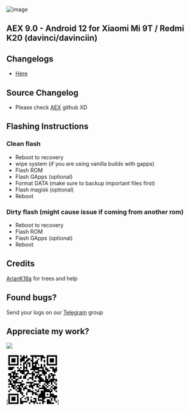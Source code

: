![image](https://user-images.githubusercontent.com/30686963/129477746-a2cd3481-3e00-4fa9-8603-d53234c29926.png)

## AEX 9.0 - Android 12 for Xiaomi Mi 9T / Redmi K20 (davinci/davinciin)
## Changelogs
- [Here](https://github.com/markkeybuilds/changelogs/blob/main/aex/changelogs.json)

## Source Changelog
- Please check [AEX](https://github.com/AospExtended) github XD

## Flashing Instructions
### Clean flash
- Reboot to recovery
- wipe system (if you are using vanilla builds with gapps)
- Flash ROM
- Flash GApps (optional)
- Format DATA (make sure to backup important files first)
- Flash magisk (optional)
- Reboot

### Dirty flash (might cause issue if coming from another rom)
- Reboot to recovery
- Flash ROM
- Flash GApps (optional)
- Reboot

## Credits 
[ArianK16a](http://https://github.com/ArianK16a) for trees and help

## Found bugs?
Send your logs on our [Telegram](https://t.me/joinchat/LGRjUZ3UyrxlMWM1) group

## Appreciate my work?
[![](https://www.paypalobjects.com/en_US/i/btn/btn_donateCC_LG.gif)](https://www.paypal.com/cgi-bin/webscr?cmd=_s-xclick&hosted_button_id=3U96JUKTPDQE4)

[![](https://github.com/markkeybuilds/changelogs/blob/main/QR%20Code.png)]

